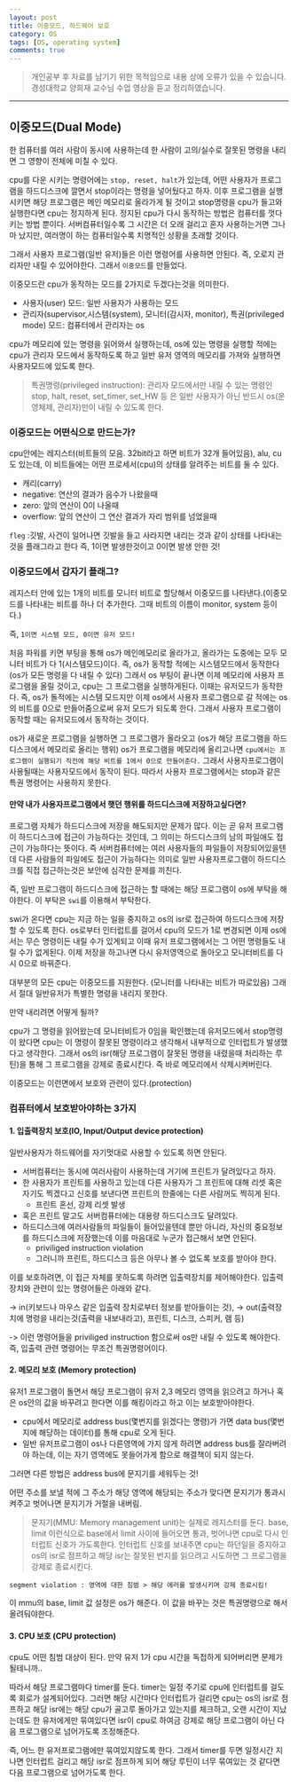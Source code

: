 ```yaml
---
layout: post
title: 이중모드, 하드웨어 보호
category: OS
tags: [OS, operating system]
comments: true
---
```


> 개인공부 후 자료를 남기기 위한 목적임으로 내용 상에 오류가 있을 수 있습니다.    
경성대학교 양희재 교수님 수업 영상을 듣고 정리하였습니다.     

<hr>

## 이중모드(Dual Mode)

한 컴퓨터를 여러 사람이 동시에 사용하는데 한 사람이 고의/실수로 잘못된 명령을 내리면 그 영향이 전체에 미칠 수 있다.

cpu를 다운 시키는 명령어에는 `stop, reset, halt`가 있는데, 어떤 사용자가 프로그램을 하드디스크에 깔면서 stop이라는 명령을 넣어뒀다고 하자. 이후 프로그램을 실행시키면 해당 프로그램은 메인 메모리로 올라가게 될 것이고 stop명령을 cpu가 들고와 실행한다면 cpu는 정지하게 된다. 정지된 cpu가 다시 동작하는 방법은 컴퓨터를 껏다 키는 방법 뿐이다. 서버컴퓨터일수록 그 시간은 더 오래 걸리고 혼자 사용하는거면 그나마 났지만, 여러명이 하는 컴퓨터일수록 치명적인 상황을 초래할 것이다.

그래서 사용자 프로그램(일반 유저)들은 이런 명령어를 사용하면 안된다. 즉, 오로지 관리자만 내릴 수 있어야한다. 그래서 `이중모드`를 만들었다.

이중모드란 cpu가 동작하는 모드를 2가지로 두겠다는것을 의미한다.

- 사용자(user) 모드: 일반 사용자가 사용하는 모드
- 관리자(supervisor,시스템(system), 모니터(감시자, monitor), 특권(privileged mode) 모드: 컴퓨터에서 관리자는 os

cpu가 메모리에 있는 명령을 읽어와서 실행하는데, os에 있는 명령을 실행할 적에는 cpu가 관리자 모드에서 동작하도록 하고 일반 유저 영역의 메모리를 가져와 실행하면 사용자모드에 있도록 한다.

> 특권명령(privileged instruction): 관리자 모드에서만 내릴 수 있는 명령인 stop, halt, reset, set_timer, set_HW 등 은 일반 사용자가 아닌 반드시 os(운영체제, 관리자)만이 내릴 수 있도록 한다.


### 이중모드는 어떤식으로 만드는가?

cpu안에는 레지스터(비트들의 모음. 32bit라고 하면 비트가 32개 들어있음), alu, cu도 있는데, 이 비트들에는 어떤 프로세서(cpu)의 상태를 알려주는 비트를 둘 수 있다.

- 캐리(carry)
- negative: 연산의 결과가 음수가 나왔을때
- zero: 앞의 연산이 0이 나올때
- overflow: 앞의 연산이 그 연산 결과가 자리 범위를 넘었을때

`fleg` :깃발, 사건이 일어나면 깃발을 들고 사라지면 내리는 것과 같이 상태를 나타내는 것을 플래그라고 한다 즉, 1이면 발생한것이고 0이면 발생 안한 것!


### 이중모드에서 갑자기 플래그?

레지스터 안에 있는 1개의 비트를 모니터 비트로 할당해서 이중모드를 나타낸다.(이중모드를 나타내는 비트를 하나 더 추가한다. 그때 비트의 이름이 monitor, system 등이다.)

즉, `1이면 시스템 모드, 0이면 유저 모드!`

처음 파워를 키면 부팅을 통해 os가 메인메모리로 올라가고, 올라가는 도중에는 모두 모니터 비트가 다 1(시스템모드)이다. 즉, os가 동작할 적에는 시스템모드에서 동작한다(os가 모든 명령을 다 내릴 수 있다) 그래서 os 부팅이 끝나면 이제 메모리에 사용자 프로그램을 올릴 것이고, cpu는 그 프로그램을 실행하게된다. 이때는 유저모드가 동작한다. 즉, os가 돌적에는 시스템 모드지만 이제 os에서 사용자 프로그램으로 갈 적에는 os의 비트를 0으로 만들어줌으로써 유저 모드가 되도록 한다. 그래서 사용자 프로그램이 동작할 때는 유저모드에서 동작하는 것이다.

os가 새로운 프로그램을 실행하면 그 프로그램가 올라오고 (os가 해당 프로그램을 하드디스크에서 메모리로 올리는 행위) os가 프로그램을 메모리에 올리고나면 `cpu에서는 프로그램이 실행되기 직전에 해당 비트를 1에서 0으로 만들어준다.` 그래서 사용자프로그램이 사용될때는 사용자모드에서 동작이 된다. 따라서 사용자 프로그램에서는 stop과 같은 특권 명령어는 사용하지 못한다.


#### 만약 내가 사용자프로그램에서 햇던 행위를 하드디스크에 저장하고싶다면?

프로그램 자체가 하드디스크에 저장을 해도되지만 문제가 많다. 이는 곧 유저 프로그램이 하드디스크에 접근이 가능하다는 것인데, 그 의미는 하드디스크의 남의 파일애도 접근이 가능하다는 뜻이다. 즉 서버컴퓨터에는 여러 사용자들의 파일들이 저장되어있을텐데 다른 사람들의 파일에도 접근이 가능하다는 의미로 일반 사용자프로그램이 하드디스크를 직접 접근하는것은 보안에 심각한 문제를 끼친다.

즉, 일반 프로그램이 하드디스크에 접근하는 할 때에는 해당 프로그램이 os에 부탁을 해야한다. 이 부탁은 `swi`를 이용해서 부탁한다.

swi가 온다면 cpu는 지금 하는 일을 중지하고 os의 isr로 접근하여 하드디스크에 저장할 수 있도록 한다. os로부터 인터럽트를 걸어서 cpu의 모드가 1로 변경되면 이제 os에서는 무슨 명령이든 내릴 수가 있게되고 이때 유저 프로그램에서는 그 어떤 명령들도 내릴 수가 없게된다. 이제 저장을 하고나면 다시 유저영역으로 돌아오고 모니터비트를 다시 0으로 바꿔준다.

대부분의 모든 cpu는 이중모드를 지원한다. (모니터를 나타내는 비트가 따로있음) 그래서 절대 일반유저가 특별한 명령을 내리지 못한다.

만약 내리려면 어떻게 될까?

cpu가 그 명령을 읽어왔는데 모니터비트가 0임을 확인했는데 유저모드에서 stop명령이 왔다면 cpu는 이 명령이 잘못된 명령이라고 생각해서 내부적으로 인터럽트가 발생했다고 생각한다. 그래서 os의 isr(해당 프로그램이 잘못된 명령을 내렸을때 처리하는 루틴)을 통해 그 프로그램을 강제로 종료시킨다. 즉 바로 메모리에서 삭제시켜버린다.


이중모드는 이런면에서 보호와 관련이 있다.(protection)


### 컴퓨터에서 보호받아야하는 3가지

#### 1. 입출력장치 보호(IO, Input/Output device protection)

일반사용자가 하드웨어를 자기멋대로 사용할 수 있도록 하면 안된다.

- 서버컴퓨터는 동시에 여러사람이 사용하는데 거기에 프린트가 달려있다고 하자.
- 한 사용자가 프린트를 사용하고 있는데 다른 사용자가 그 프린트에 대해 리셋 혹은 자기도 찍겠다고 신호를 보낸다면 프린트의 한줄에는 다른 사람꺼도 찍히게 된다.
  - 프린트 혼선, 강제 리셋 발생
- 혹은 프린트 말고도 서버컴퓨터에는 대용량 하드디스크도 달려있다.
- 하드디스크에 여러사람들의 파일들이 들어있을텐데 뿐만 아니라, 자신의 중요정보를 하드디스크에 저장했는데 이를 마음대로 누군가 접근해서 보면 안된다.
  - priviliged instruction violation
  - 그러니까 프린트, 하드디스크 등은 아무나 볼 수 없도록 보호를 받아야 한다.

이를 보호하려면, 이 접근 자체를 못하도록 하려면 입출력장치를 제어해야한다. 입출력장치와 관련이 있는 명령어들은 아래와 같다.

-> in(키보드나 마우스 같은 입출력 장치로부터 정보를 받아들이는 것),
-> out(출력장치에 명령을 내리는것(출력을 내보내라고), 프린트, 디스크, 스피커, 램 등)

-> 이런 명령어들을 priviliged instruction 함으로써 os만 내릴 수 있도록 해야한다. 즉, 입출력 관련 명령어는 무조건 특권명령어이다.


#### 2. 메모리 보호 (Memory protection)

유저1 프로그램이 돌면서 해당 프로그램이 유저 2,3 메모리 영역을 읽으려고 하거나 혹은 os안의 값을 바꾸려고 한다면 이를 해킹이라고 하고 이는 보호받아야한다.

- cpu에서 메모리로 address bus(몇번지를 읽겠다는 명령)가 가면 data bus(몇번지에 해당하는 데이터)를 통해 cpu로 오게 된다.
- 일반 유저프로그램이 os나 다른영역에 가지 않게 하려면 address bus를 잘라버려야 하는데, 이는 자기 영역에도 못들어가게 함으로 해결책이 되지 않는다.

그러면 다른 방법은 address bus에 문지기를 세워두는 것!

어떤 주소를 보낼 적에 그 주소가 해당 영역에 해당되는 주소가 맞다면 문지기가 통과시켜주고 벗어나면 문지기가 거절을 내버림.

> 문지기(MMU: Memory management unit)는 실제로 레지스터를 둔다. base, limit 이런식으로 base에서 limit 사이에 들어오면 통과, 벗어나면 cpu로 다시 인터럽트 신호가 가도록한다. 인터럽트 신호를 보내주면 cpu는 하던일을 중지하고 os의 isr로 점프하고 해당 isr는 잘못된 번지를 읽으려고 시도하면 그 프로그램을 강제로 종료시킨다.

`segment violation : 영역에 대한 침범 > 해당 에러를 발생시키며 강제 종료시킴!`

이 mmu의 base, limit 값 설정은 os가 해준다. 이 값을 바꾸는 것은 특권명령으로 해서 올려둬야한다.


#### 3. CPU 보호 (CPU protection)

cpu도 어떤 침범 대상이 된다. 만약 유저 1가 cpu 시간을 독접하게 되어버리면 문제가 될테니까..

따라서 해당 프로그램마다 timer를 둔다. timer는 일정 주기로 cpu에 인터럽트를 걸도록 회로가 설계되어있다. 그러면 해당 시간마다 인터럽트가 걸리면 cpu는 os의 isr로 점프하고 해당 isr에는 해당 cpu가 골고루 돌아가고 있는지를 체크하고, 오랜 시간이 지났는데도 한 유저에게만 묶여있다면 isr이 cpu로 하여금 강제로 해당 프로그램이 아닌 다음 프로그램으로 넘어가도록 조정해준다.

즉, 어느 한 유저프로그램에만 묶여있지않도록 한다. 그래서 timer를 두면 일정시간 지나면 인터럽트 걸리고 해당 isr로 점프하게 되어 해당 루틴이 너무 묶여있는 것 같다면 다음 프로그램으로 넘어가도록 한다. 
